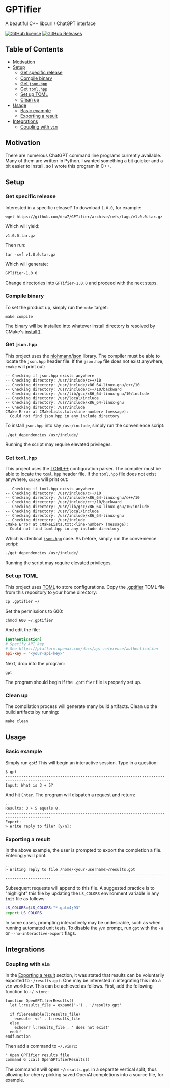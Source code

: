 # GPTifier
A beautiful C++ libcurl / ChatGPT interface

[![GitHub license](https://img.shields.io/badge/license-MIT-blue.svg)](https://raw.githubusercontent.com/dsw7/GPTifier/master/LICENSE)
[![GitHub Releases](https://img.shields.io/github/release/dsw7/GPTifier.svg)](https://github.com/dsw7/GPTifier/releases)

## Table of Contents
- [Motivation](#motivation)
- [Setup](#setup)
  - [Get specific release](#get-specific-release)
  - [Compile binary](#compile-binary)
  - [Get `json.hpp`](#get-jsonhpp)
  - [Get `toml.hpp`](#get-tomlhpp)
  - [Set up TOML](#set-up-toml)
  - [Clean up](#clean-up)
- [Usage](#usage)
  - [Basic example](#basic-example)
  - [Exporting a result](#exporting-a-result)
- [Integrations](#integrations)
  - [Coupling with `vim`](#coupling-with-vim)

## Motivation
There are numerous ChatGPT command line programs currently available. Many of them are written in Python. I
wanted something a bit quicker and a bit easier to install, so I wrote this program in C++.

## Setup
### Get specific release
Interested in a specific release? To download `1.0.0`, for example:
```
wget https://github.com/dsw7/GPTifier/archive/refs/tags/v1.0.0.tar.gz
```
Which will yield:
```
v1.0.0.tar.gz
```
Then run:
```
tar -xvf v1.0.0.tar.gz
```
Which will generate:
```
GPTifier-1.0.0
```
Change directories into `GPTifier-1.0.0` and proceed with the next steps.
### Compile binary
To set the product up, simply run the `make` target:
```
make compile
```
The binary will be installed into whatever install directory is resolved by CMake's
[install()](https://cmake.org/cmake/help/latest/command/install.html#command:install).
### Get `json.hpp`
This project uses the [nlohmann/json](https://github.com/nlohmann/json) library. The compiler must be able to
locate the `json.hpp` header file. If the `json.hpp` file does not exist anywhere, `cmake` will print out:
```
-- Checking if json.hpp exists anywhere
-- Checking directory: /usr/include/c++/10
-- Checking directory: /usr/include/x86_64-linux-gnu/c++/10
-- Checking directory: /usr/include/c++/10/backward
-- Checking directory: /usr/lib/gcc/x86_64-linux-gnu/10/include
-- Checking directory: /usr/local/include
-- Checking directory: /usr/include/x86_64-linux-gnu
-- Checking directory: /usr/include
CMake Error at CMakeLists.txt:<line-number> (message):
  Could not find json.hpp in any include directory
```
To install `json.hpp` into say `/usr/include`, simply run the convenience script:
```
./get_dependencies /usr/include/
```
Running the script may require elevated privileges.
### Get `toml.hpp`
This project uses the [TOML++](https://marzer.github.io/tomlplusplus/) configuration parser. The compiler must
be able to locate the `toml.hpp` header file. If the `toml.hpp` file does not exist anywhere, `cmake` will
print out:
```
-- Checking if toml.hpp exists anywhere
-- Checking directory: /usr/include/c++/10
-- Checking directory: /usr/include/x86_64-linux-gnu/c++/10
-- Checking directory: /usr/include/c++/10/backward
-- Checking directory: /usr/lib/gcc/x86_64-linux-gnu/10/include
-- Checking directory: /usr/local/include
-- Checking directory: /usr/include/x86_64-linux-gnu
-- Checking directory: /usr/include
CMake Error at CMakeLists.txt:<line-number> (message):
  Could not find toml.hpp in any include directory
```
Which is identical [`json.hpp`](#get-jsonhpp) case. As before, simply run the convenience script:
```
./get_dependencies /usr/include/
```
Running the script may require elevated privileges.
### Set up TOML
This project uses [TOML](https://toml.io/en/) to store configurations. Copy the [.gptifier](./.gptifier) TOML
file from this repository to your home directory:
```
cp .gptifier ~/
```
Set the permissions to 600:
```
chmod 600 ~/.gptifier
```
And edit the file:
```toml
[authentication]
# Specify API key
# See https://platform.openai.com/docs/api-reference/authentication
api-key = "<your-api-key>"
```
Next, drop into the program:
```
gpt
```
The program should begin if the `.gptifier` file is properly set up.
### Clean up
The compilation process will generate many build artifacts. Clean up the build artifacts by running:
```
make clean
```

## Usage
### Basic example
Simply run `gpt`! This will begin an interactive session. Type in a question:
```
$ gpt
------------------------------------------------------------------------------------------
Input: What is 3 + 5?
```
And hit `Enter`. The program will dispatch a request and return:
```
...
Results: 3 + 5 equals 8.
------------------------------------------------------------------------------------------
Export:
> Write reply to file? [y/n]:
```
### Exporting a result
In the above example, the user is prompted to export the completion a file. Entering `y` will print:
```
...
> Writing reply to file /home/<your-username>/results.gpt
------------------------------------------------------------------------------------------
```
Subsequent requests will append to this file. A suggested practice is to "highlight" this file by updating the
`LS_COLORS` environment variable in any `init` file as follows:
```bash
LS_COLORS=$LS_COLORS:"*.gpt=4;93"
export LS_COLORS
```
In some cases, prompting interactively may be undesirable, such as when running automated unit tests. To
disable the `y/n` prompt, run `gpt` with the `-u` or `--no-interactive-export` flags.

## Integrations
### Coupling with `vim`
In the [Exporting a result](#exporting-a-result) section, it was stated that results can be voluntarily
exported to `~/results.gpt`. One may be interested in integrating this into a `vim` workflow. This can be
achieved as follows. First, add the following function to `~/.vimrc`:
```vim
function OpenGPTifierResults()
  let l:results_file = expand('~') . '/results.gpt'

  if filereadable(l:results_file)
    execute 'vs' . l:results_file
  else
    echoerr l:results_file . ' does not exist'
  endif
endfunction
```
Then add a command to `~/.vimrc`:
```vim
" Open GPTifier results file
command G :call OpenGPTifierResults()
```
The command `G` will open `~/results.gpt` in a separate vertical split, thus allowing for cherry picking saved
OpenAI completions into a source file, for example.
